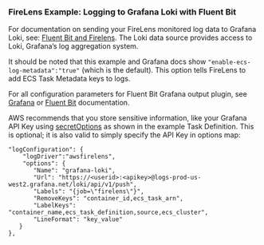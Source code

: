 ### FireLens Example: Logging to Grafana Loki with Fluent Bit

For documentation on sending your FireLens monitored log data to Grafana Loki, see: [Fluent Bit and Firelens](https://grafana.com/docs/loki/latest/clients/fluentbit/). The Loki data source provides access to Loki, Grafana’s log aggregation system.

It should be noted that this example and Grafana docs show `"enable-ecs-log-metadata":"true"` (which is the default). This option tells FireLens to add ECS Task Metadata keys to logs.  

For all configuration parameters for Fluent Bit Grafana output plugin, see [Grafana](https://grafana.com/docs/loki/latest/clients/fluentbit/#configuration-options) or [Fluent Bit](https://docs.fluentbit.io/manual/v/1.9-pre/pipeline/outputs/loki) documentation.

AWS recommends that you store sensitive information, like your Grafana API Key using [secretOptions](https://docs.aws.amazon.com/AmazonECS/latest/APIReference/API_Secret.html) as shown in the example Task Definition. This is optional; it is also valid to simply specify the API Key in options map:

```
"logConfiguration": {
	"logDriver":"awsfirelens",
	"options": {
	   "Name": "grafana-loki",
	   "Url": "https://<userid>:<apikey>@logs-prod-us-west2.grafana.net/loki/api/v1/push",
	   "Labels": "{job=\"firelens\"}",
	   "RemoveKeys": "container_id,ecs_task_arn",
	   "LabelKeys": "container_name,ecs_task_definition,source,ecs_cluster",
	   "LineFormat": "key_value"
   }
},
```
